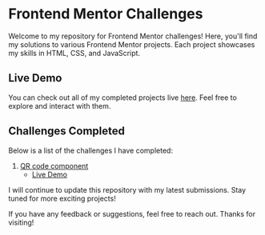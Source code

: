 # Frontend Mentor Challenges

Welcome to my repository for Frontend Mentor challenges! Here, you'll find my solutions to various Frontend Mentor projects. Each project showcases my skills in HTML, CSS, and JavaScript.

## Live Demo

You can check out all of my completed projects live [here](https://frontend-mentor-challeges.netlify.app/). Feel free to explore and interact with them.

## Challenges Completed

Below is a list of the challenges I have completed:

1. [QR code component](https://github.com/ahmed-aouinti/frontend-mentor-challenges/tree/main/qr-code-component-main)
   - [Live Demo](https://qr-code-01.netlify.app/)

I will continue to update this repository with my latest submissions. Stay tuned for more exciting projects!

If you have any feedback or suggestions, feel free to reach out. Thanks for visiting!
